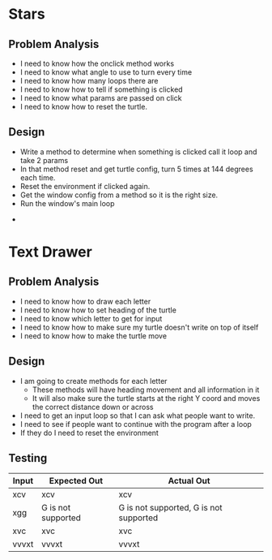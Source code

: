 # Stars
## Problem Analysis
* I need to know how the onclick method works
* I need to know what angle to use to turn every time
* I need to know how many loops there are
* I need to know how to tell if something is clicked
* I need to know what params are passed on click
* I need to know how to reset the turtle.

## Design
* Write a method to determine when something is clicked call it loop and take 2 params
* In that method reset and get turtle config, turn 5 times at 144 degrees each time.
* Reset the environment if clicked again.
* Get the window config from a method so it is the right size.
* Run the window's main loop

-

# Text Drawer

## Problem Analysis
* I need to know how to draw each letter
* I need to know how to set heading of the turtle
* I need to know which letter to get for input
* I need to know how to make sure my turtle doesn't write on top of itself
* I need to know how to make the turtle move

## Design

* I am going to create methods for each letter
    * These methods will have heading movement and all information in it
    * It will also make sure the turtle starts at the right Y coord and moves the correct distance down or across
* I need to get an input loop so that I can ask what people want to write.
* I need to see if people want to continue with the program after a loop
* If they do I need to reset the environment

## Testing

| Input | Expected Out       | Actual Out                             |
|-------|--------------------|----------------------------------------|
| xcv   | xcv                | xcv                                    |
| xgg   | G is not supported | G is not supported, G is not supported |
| xvc   | xvc                | xvc                                    |
| vvvxt | vvvxt              | vvvxt                                  |

